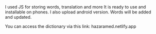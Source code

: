 I used JS for storing words, translation and more 
It is ready to use and installable on phones. 
I also upload android version.
Words will be added and updated. 

You can access the dictionary via this link:
hazaramed.netlify.app

